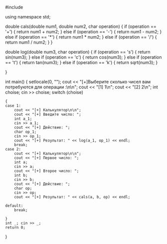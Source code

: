 #include<iostream>
  
using namespace std;
  



double cals(double num1, double num2, char operation) 
  {
	if (operation == '+') {
		return num1 + num2;
	}
	else if (operation == '-')
	{
		return num1 - num2;
	}
	else if (operation == '*') {
		return num1 * num2;
	}
	else if (operation == '/') {
		return num1 / num2;
	}
}


double log(double num3, char operation) {
	if (operation == 's') {
		return sin(num3);
	}
	else if (operation == 'c')
	{
		return cos(num3);
	}
	else if (operation == 't')
	{
		return tan(num3);
	}
	else if (operation == 'k')
	{
		return sqrt(num3);
	}

}




int main()
{
	setlocale(0, "");
	cout << "[+]Выберите сколько чисел вам потребуются для операции :\n\n";
	cout << "[1] 1\n";
	cout << "[2] 2\n";
	int choise;
	cin >> choise;
	switch (choise)

	{
	case 1:
		cout << "[+] Калькулятор\n\n";
		cout << "[+] Введите число: ";
		int a_1;
		cin >> a_1;
		cout << "[+] Действие: ";
		char op_1;
		cin >> op_1;
		cout << "[+] Результат: " << log(a_1, op_1) << endl;
		break;
	case 2:
		cout << "[+] Калькулятор\n\n";
		cout << "[+] Первое число: ";
		int a;
		cin >> a;
		cout << "[+] Второе число: ";
		int b;
		cin >> b;
		cout << "[+] Действие: ";
		char op;
		cin >> op;
		cout << "[+] Результат: " << cals(a, b, op) << endl;

	default:
		break;

	}
	int _; cin >> _;
	return 0;

}
